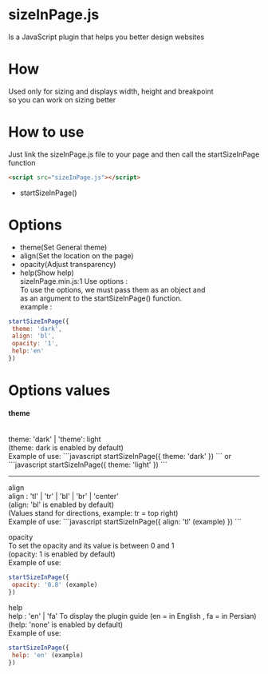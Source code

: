 # sizeInPage.js
Is a JavaScript plugin that helps you better design websites

# How
Used only for sizing and displays width, height and breakpoint <br>
so you can work on sizing better

# How to use
Just link the sizeInPage.js file to your page and then call the startSizeInPage function 
```html
<script src="sizeInPage.js"></script>
```
- startSizeInPage()

# Options
+ theme(Set General theme) <br>
+ align(Set the location on the page) <br>
+ opacity(Adjust transparency) <br>
+ help(Show help)<br>
sizeInPage.min.js:1 Use options :<br>
To use the options, we must pass them as an object and <br>
as an argument to the startSizeInPage() function. <br>
example :
```javascript
startSizeInPage({
 theme: 'dark',
 align: 'bl',
 opacity: '1',
 help:'en'
})
```

# Options values
<h4>theme</h4><br>
theme: 'dark' | 'theme': light <br>
(theme: dark is enabled by default) <br>
Example of use:
```javascript
startSizeInPage({
 theme: 'dark'
})
```
or
```javascript
startSizeInPage({
 theme: 'light'
})
```
<hr>
align <br>
align : 'tl' | 'tr' | 'bl' | 'br' | 'center'  <br>
(align: 'bl' is enabled by default) <br>
(Values ​​stand for directions, example: tr = top right) <br>
Example of use:
```javascript
startSizeInPage({
 align: 'tl' (example)
})
```

opacity <br>
To set the opacity and its value is between 0 and 1 <br>
(opacity: 1 is enabled by default) <br>
Example of use:
```javascript
startSizeInPage({
 opacity: '0.8' (example)
})
```

help <br>
help : 'en' | 'fa' 
To display the plugin guide (en = in English , fa = in Persian) <br>
(help: 'none' is enabled by default) <br>
Example of use:
```javascript
startSizeInPage({
 help: 'en' (example)
})
```
